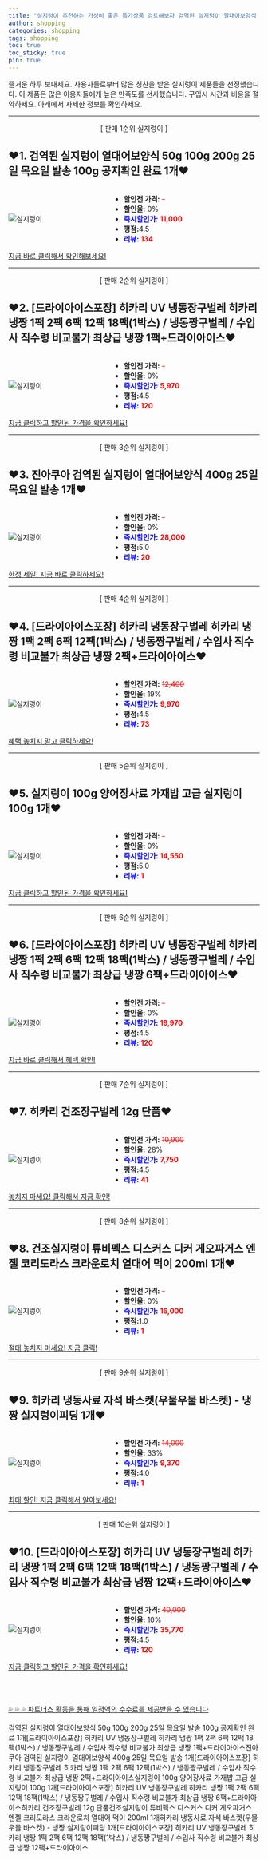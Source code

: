 ```yaml
---
title: "실지렁이 추천하는 가성비 좋은 특가상품 검토해보자 검역된 실지렁이 열대어보양식 50g 100g"
author: shopping
categories: shopping
tags: shopping
toc: true
toc_sticky: true
pin: true
---
```

즐거운 하루 보내세요. 사용자들로부터 많은 칭찬을 받은 실지렁이 제품들을 선정했습니다. 이 제품은 많은 이용자들에게 높은 만족도를 선사했습니다. 구입시 시간과 비용을 절약하세요. 아래에서 자세한 정보를 확인하세요.

---
<p class="toplist" style="margin: 0 auto; display: block; width: fit-content;">[ 판매 1순위 실지렁이 ]</p>

<h2><strong>❤️1. 검역된 실지렁이 열대어보양식 50g 100g 200g 25일 목요일 발송 100g 공지확인 완료 1개❤️</strong></h2>

<div style="display: flex; align-items: center;">
    <div style="flex: 0.4;">
        <img src="https://thumbnail8.coupangcdn.com/thumbnails/remote/230x230ex/image/vendor_inventory/5fdd/057cd3689949f255040112d6b33fe0b1cfb91b26ade9aaf1cfd2a54b0cd9.jpeg" alt="실지렁이" style="max-width: 100%;">
    </div>
    <div style="flex: 0.6; margin-left: 10px;">
        <ul>
            <li><strong>할인전 가격:</strong> <del style="color: red;">-</del></li>
            <li><strong>할인율:</strong> 0%</li>
            <li><span style='color:blue'><strong>즉시할인가:</strong></span> <span style='color:red'><strong>11,000</strong></span></li>
            <li><strong>평점:</strong>4.5</li>
            <li><span style='color:blue'><strong>리뷰:</strong></span> <span style='color:red'><strong>134</strong></span></li>
        </ul>
    </div>
</div>
<div class="center">
    <a href="https://selin100587001.github.io?lptag=AF9450613&subid=githubio&pageKey=7716592301&traceid=V0-153&itemId=20698006552&vendorItemId=79675168759" class="myButton">
        지금 바로 클릭해서 확인해보세요!
    </a>
</div>


---
<p class="toplist" style="margin: 0 auto; display: block; width: fit-content;">[ 판매 2순위 실지렁이 ]</p>

<h2><strong>❤️2. [드라이아이스포장] 히카리 UV 냉동장구벌레 히카리 냉짱 1팩 2팩 6팩 12팩 18팩(1박스) / 냉동짱구벌레 / 수입사 직수령 비교불가 최상급 냉짱 1팩+드라이아이스❤️</strong></h2>

<div style="display: flex; align-items: center;">
    <div style="flex: 0.4;">
        <img src="https://thumbnail8.coupangcdn.com/thumbnails/remote/230x230ex/image/vendor_inventory/c8c0/839411894baef1d3ec79de9a8edb9e79aba2d303835687d02a66ac08c292.jpg" alt="실지렁이" style="max-width: 100%;">
    </div>
    <div style="flex: 0.6; margin-left: 10px;">
        <ul>
            <li><strong>할인전 가격:</strong> <del style="color: red;">-</del></li>
            <li><strong>할인율:</strong> 0%</li>
            <li><span style='color:blue'><strong>즉시할인가:</strong></span> <span style='color:red'><strong>5,970</strong></span></li>
            <li><strong>평점:</strong>4.5</li>
            <li><span style='color:blue'><strong>리뷰:</strong></span> <span style='color:red'><strong>120</strong></span></li>
        </ul>
    </div>
</div>
<div class="center">
    <a href="https://selin100587001.github.io?lptag=AF9450613&subid=githubio&pageKey=7464331593&traceid=V0-153&itemId=19463012646&vendorItemId=86573435646" class="myButton">
        지금 클릭하고 할인된 가격을 확인하세요!
    </a>
</div>


---
<p class="toplist" style="margin: 0 auto; display: block; width: fit-content;">[ 판매 3순위 실지렁이 ]</p>

<h2><strong>❤️3. 진아쿠아 검역된 실지렁이 열대어보양식 400g 25일 목요일 발송 1개❤️</strong></h2>

<div style="display: flex; align-items: center;">
    <div style="flex: 0.4;">
        <img src="https://thumbnail8.coupangcdn.com/thumbnails/remote/230x230ex/image/vendor_inventory/5fdd/057cd3689949f255040112d6b33fe0b1cfb91b26ade9aaf1cfd2a54b0cd9.jpeg" alt="실지렁이" style="max-width: 100%;">
    </div>
    <div style="flex: 0.6; margin-left: 10px;">
        <ul>
            <li><strong>할인전 가격:</strong> <del style="color: red;">-</del></li>
            <li><strong>할인율:</strong> 0%</li>
            <li><span style='color:blue'><strong>즉시할인가:</strong></span> <span style='color:red'><strong>28,000</strong></span></li>
            <li><strong>평점:</strong>5.0</li>
            <li><span style='color:blue'><strong>리뷰:</strong></span> <span style='color:red'><strong>20</strong></span></li>
        </ul>
    </div>
</div>
<div class="center">
    <a href="https://selin100587001.github.io?lptag=AF9450613&subid=githubio&pageKey=7716592776&traceid=V0-153&itemId=20698009084&vendorItemId=79675860852" class="myButton">
        한정 세일! 지금 바로 클릭하세요!
    </a>
</div>


---
<p class="toplist" style="margin: 0 auto; display: block; width: fit-content;">[ 판매 4순위 실지렁이 ]</p>

<h2><strong>❤️4. [드라이아이스포장] 히카리 냉동장구벌레 히카리 냉짱 1팩 2팩 6팩 12팩(1박스) / 냉동짱구벌레 / 수입사 직수령 비교불가 최상급 냉짱 2팩+드라이아이스❤️</strong></h2>

<div style="display: flex; align-items: center;">
    <div style="flex: 0.4;">
        <img src="https://thumbnail7.coupangcdn.com/thumbnails/remote/230x230ex/image/vendor_inventory/04bc/2a2c037e9073a6ef2756a60fbffdd71520190feadce39bdee3dd2b809b0a.jpg" alt="실지렁이" style="max-width: 100%;">
    </div>
    <div style="flex: 0.6; margin-left: 10px;">
        <ul>
            <li><strong>할인전 가격:</strong> <del style="color: red;">12,400</del></li>
            <li><strong>할인율:</strong> 19%</li>
            <li><span style='color:blue'><strong>즉시할인가:</strong></span> <span style='color:red'><strong>9,970</strong></span></li>
            <li><strong>평점:</strong>4.5</li>
            <li><span style='color:blue'><strong>리뷰:</strong></span> <span style='color:red'><strong>73</strong></span></li>
        </ul>
    </div>
</div>
<div class="center">
    <a href="https://selin100587001.github.io?lptag=AF9450613&subid=githubio&pageKey=7617343982&traceid=V0-153&itemId=20187593038&vendorItemId=87278890516" class="myButton">
        혜택 놓치지 말고 클릭하세요!
    </a>
</div>


---
<p class="toplist" style="margin: 0 auto; display: block; width: fit-content;">[ 판매 5순위 실지렁이 ]</p>

<h2><strong>❤️5. 실지렁이 100g 양어장사료 가재밥 고급 실지렁이 100g 1개❤️</strong></h2>

<div style="display: flex; align-items: center;">
    <div style="flex: 0.4;">
        <img src="https://thumbnail7.coupangcdn.com/thumbnails/remote/230x230ex/image/vendor_inventory/e5e2/f58b408698f93dcb1090a3256547839f9fa298c6d8b7e0e2c3db4ebd21d2.jpeg" alt="실지렁이" style="max-width: 100%;">
    </div>
    <div style="flex: 0.6; margin-left: 10px;">
        <ul>
            <li><strong>할인전 가격:</strong> <del style="color: red;">-</del></li>
            <li><strong>할인율:</strong> 0%</li>
            <li><span style='color:blue'><strong>즉시할인가:</strong></span> <span style='color:red'><strong>14,550</strong></span></li>
            <li><strong>평점:</strong>5.0</li>
            <li><span style='color:blue'><strong>리뷰:</strong></span> <span style='color:red'><strong>1</strong></span></li>
        </ul>
    </div>
</div>
<div class="center">
    <a href="https://selin100587001.github.io?lptag=AF9450613&subid=githubio&pageKey=7409986176&traceid=V0-153&itemId=19197212288&vendorItemId=86314664533" class="myButton">
        지금 클릭하고 할인된 가격을 확인하세요!
    </a>
</div>


---
<p class="toplist" style="margin: 0 auto; display: block; width: fit-content;">[ 판매 6순위 실지렁이 ]</p>

<h2><strong>❤️6. [드라이아이스포장] 히카리 UV 냉동장구벌레 히카리 냉짱 1팩 2팩 6팩 12팩 18팩(1박스) / 냉동짱구벌레 / 수입사 직수령 비교불가 최상급 냉짱 6팩+드라이아이스❤️</strong></h2>

<div style="display: flex; align-items: center;">
    <div style="flex: 0.4;">
        <img src="https://thumbnail8.coupangcdn.com/thumbnails/remote/230x230ex/image/vendor_inventory/c8c0/839411894baef1d3ec79de9a8edb9e79aba2d303835687d02a66ac08c292.jpg" alt="실지렁이" style="max-width: 100%;">
    </div>
    <div style="flex: 0.6; margin-left: 10px;">
        <ul>
            <li><strong>할인전 가격:</strong> <del style="color: red;">-</del></li>
            <li><strong>할인율:</strong> 0%</li>
            <li><span style='color:blue'><strong>즉시할인가:</strong></span> <span style='color:red'><strong>19,970</strong></span></li>
            <li><strong>평점:</strong>4.5</li>
            <li><span style='color:blue'><strong>리뷰:</strong></span> <span style='color:red'><strong>120</strong></span></li>
        </ul>
    </div>
</div>
<div class="center">
    <a href="https://selin100587001.github.io?lptag=AF9450613&subid=githubio&pageKey=7464331593&traceid=V0-153&itemId=19463012654&vendorItemId=86573435753" class="myButton">
        지금 바로 클릭해서 혜택 확인!
    </a>
</div>


---
<p class="toplist" style="margin: 0 auto; display: block; width: fit-content;">[ 판매 7순위 실지렁이 ]</p>

<h2><strong>❤️7. 히카리 건조장구벌레 12g 단품❤️</strong></h2>

<div style="display: flex; align-items: center;">
    <div style="flex: 0.4;">
        <img src="https://thumbnail8.coupangcdn.com/thumbnails/remote/230x230ex/image/vendor_inventory/d72e/0b76fe7e978516e19bd310b524811d54c33bde08c8725e8a1473b0dcdce2.jpg" alt="실지렁이" style="max-width: 100%;">
    </div>
    <div style="flex: 0.6; margin-left: 10px;">
        <ul>
            <li><strong>할인전 가격:</strong> <del style="color: red;">10,900</del></li>
            <li><strong>할인율:</strong> 28%</li>
            <li><span style='color:blue'><strong>즉시할인가:</strong></span> <span style='color:red'><strong>7,750</strong></span></li>
            <li><strong>평점:</strong>4.5</li>
            <li><span style='color:blue'><strong>리뷰:</strong></span> <span style='color:red'><strong>41</strong></span></li>
        </ul>
    </div>
</div>
<div class="center">
    <a href="https://selin100587001.github.io?lptag=AF9450613&subid=githubio&pageKey=4923434523&traceid=V0-153&itemId=6455154609&vendorItemId=83195481262" class="myButton">
        놓치지 마세요! 클릭해서 지금 확인!
    </a>
</div>


---
<p class="toplist" style="margin: 0 auto; display: block; width: fit-content;">[ 판매 8순위 실지렁이 ]</p>

<h2><strong>❤️8. 건조실지렁이 튜비펙스 디스커스 디커 게오파거스 엔젤 코리도라스 크라운로치 열대어 먹이 200ml 1개❤️</strong></h2>

<div style="display: flex; align-items: center;">
    <div style="flex: 0.4;">
        <img src="https://thumbnail9.coupangcdn.com/thumbnails/remote/230x230ex/image/vendor_inventory/4812/c1d3bfcc2a54ff02371ae46b6eb78d62fdc26c593ce469e7ce713a03e6e9.JPG" alt="실지렁이" style="max-width: 100%;">
    </div>
    <div style="flex: 0.6; margin-left: 10px;">
        <ul>
            <li><strong>할인전 가격:</strong> <del style="color: red;">-</del></li>
            <li><strong>할인율:</strong> 0%</li>
            <li><span style='color:blue'><strong>즉시할인가:</strong></span> <span style='color:red'><strong>16,000</strong></span></li>
            <li><strong>평점:</strong>1.0</li>
            <li><span style='color:blue'><strong>리뷰:</strong></span> <span style='color:red'><strong>1</strong></span></li>
        </ul>
    </div>
</div>
<div class="center">
    <a href="https://selin100587001.github.io?lptag=AF9450613&subid=githubio&pageKey=7853826194&traceid=V0-153&itemId=21414099408&vendorItemId=88470402420" class="myButton">
        절대 놓치지 마세요! 지금 클릭!
    </a>
</div>


---
<p class="toplist" style="margin: 0 auto; display: block; width: fit-content;">[ 판매 9순위 실지렁이 ]</p>

<h2><strong>❤️9. 히카리 냉동사료 자석 바스켓(우물우물 바스켓) - 냉짱 실지렁이피딩 1개❤️</strong></h2>

<div style="display: flex; align-items: center;">
    <div style="flex: 0.4;">
        <img src="https://thumbnail6.coupangcdn.com/thumbnails/remote/230x230ex/image/vendor_inventory/f674/b5ec1da6ccbd527ace240c1e5eaacecc93a5b9d94fdd9f478284a816ffe1.png" alt="실지렁이" style="max-width: 100%;">
    </div>
    <div style="flex: 0.6; margin-left: 10px;">
        <ul>
            <li><strong>할인전 가격:</strong> <del style="color: red;">14,000</del></li>
            <li><strong>할인율:</strong> 33%</li>
            <li><span style='color:blue'><strong>즉시할인가:</strong></span> <span style='color:red'><strong>9,370</strong></span></li>
            <li><strong>평점:</strong>4.0</li>
            <li><span style='color:blue'><strong>리뷰:</strong></span> <span style='color:red'><strong>1</strong></span></li>
        </ul>
    </div>
</div>
<div class="center">
    <a href="https://selin100587001.github.io?lptag=AF9450613&subid=githubio&pageKey=6789025627&traceid=V0-153&itemId=15989902702&vendorItemId=83195481647" class="myButton">
        최대 할인! 지금 클릭해서 알아보세요!
    </a>
</div>


---
<p class="toplist" style="margin: 0 auto; display: block; width: fit-content;">[ 판매 10순위 실지렁이 ]</p>

<h2><strong>❤️10. [드라이아이스포장] 히카리 UV 냉동장구벌레 히카리 냉짱 1팩 2팩 6팩 12팩 18팩(1박스) / 냉동짱구벌레 / 수입사 직수령 비교불가 최상급 냉짱 12팩+드라이아이스❤️</strong></h2>

<div style="display: flex; align-items: center;">
    <div style="flex: 0.4;">
        <img src="https://thumbnail8.coupangcdn.com/thumbnails/remote/230x230ex/image/vendor_inventory/c8c0/839411894baef1d3ec79de9a8edb9e79aba2d303835687d02a66ac08c292.jpg" alt="실지렁이" style="max-width: 100%;">
    </div>
    <div style="flex: 0.6; margin-left: 10px;">
        <ul>
            <li><strong>할인전 가격:</strong> <del style="color: red;">40,000</del></li>
            <li><strong>할인율:</strong> 10%</li>
            <li><span style='color:blue'><strong>즉시할인가:</strong></span> <span style='color:red'><strong>35,770</strong></span></li>
            <li><strong>평점:</strong>4.5</li>
            <li><span style='color:blue'><strong>리뷰:</strong></span> <span style='color:red'><strong>120</strong></span></li>
        </ul>
    </div>
</div>
<div class="center">
    <a href="https://selin100587001.github.io?lptag=AF9450613&subid=githubio&pageKey=7464331593&traceid=V0-153&itemId=19463012652&vendorItemId=86573435721" class="myButton">
        지금 클릭하고 할인된 가격을 확인하세요!
    </a>
</div>

<br><br><br>[💦 💦 💦 파트너스 활동을 통해 일정액의 수수료를 제공받을 수 있습니다](https://link.coupang.com/a/bcpT2c)<br><br>검역된 실지렁이 열대어보양식 50g 100g 200g 25일 목요일 발송 100g 공지확인 완료 1개[드라이아이스포장] 히카리 UV 냉동장구벌레 히카리 냉짱 1팩 2팩 6팩 12팩 18팩(1박스) / 냉동짱구벌레 / 수입사 직수령 비교불가 최상급 냉짱 1팩+드라이아이스진아쿠아 검역된 실지렁이 열대어보양식 400g 25일 목요일 발송 1개[드라이아이스포장] 히카리 냉동장구벌레 히카리 냉짱 1팩 2팩 6팩 12팩(1박스) / 냉동짱구벌레 / 수입사 직수령 비교불가 최상급 냉짱 2팩+드라이아이스실지렁이 100g 양어장사료 가재밥 고급 실지렁이 100g 1개[드라이아이스포장] 히카리 UV 냉동장구벌레 히카리 냉짱 1팩 2팩 6팩 12팩 18팩(1박스) / 냉동짱구벌레 / 수입사 직수령 비교불가 최상급 냉짱 6팩+드라이아이스히카리 건조장구벌레 12g 단품건조실지렁이 튜비펙스 디스커스 디커 게오파거스 엔젤 코리도라스 크라운로치 열대어 먹이 200ml 1개히카리 냉동사료 자석 바스켓(우물우물 바스켓) - 냉짱 실지렁이피딩 1개[드라이아이스포장] 히카리 UV 냉동장구벌레 히카리 냉짱 1팩 2팩 6팩 12팩 18팩(1박스) / 냉동짱구벌레 / 수입사 직수령 비교불가 최상급 냉짱 12팩+드라이아이스